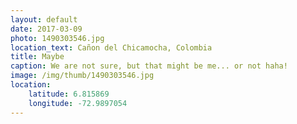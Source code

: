 ```yaml
---
layout: default
date: 2017-03-09
photo: 1490303546.jpg
location_text: Cañon del Chicamocha, Colombia
title: Maybe
caption: We are not sure, but that might be me... or not haha!
image: /img/thumb/1490303546.jpg
location:
    latitude: 6.815869
    longitude: -72.9897054
---
```


